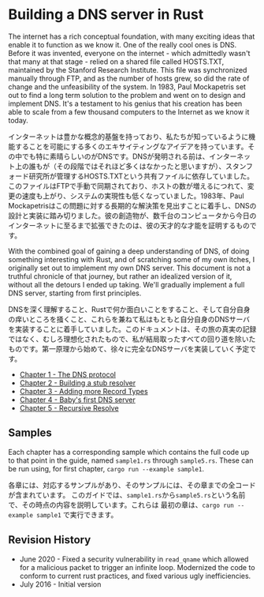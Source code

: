 Building a DNS server in Rust
=============================

The internet has a rich conceptual foundation, with many exciting ideas that
enable it to function as we know it. One of the really cool ones is DNS. Before
it was invented, everyone on the internet - which admittedly wasn't that many at
that stage - relied on a shared file called HOSTS.TXT, maintained by the Stanford
Research Institute. This file was synchronized manually through FTP, and as the
number of hosts grew, so did the rate of change and the unfeasibility of the
system. In 1983, Paul Mockapetris set out to find a long term solution to the
problem and went on to design and implement DNS. It's a testament to his
genius that his creation has been able to scale from a few thousand
computers to the Internet as we know it today.

インターネットは豊かな概念的基盤を持っており、私たちが知っているように機能することを可能にする多くのエキサイティングなアイデアを持っています。その中でも特に素晴らしいのがDNSです。DNSが発明される前は、インターネット上の誰もが（その段階ではそれほど多くはなかったと思いますが）、スタンフォード研究所が管理するHOSTS.TXTという共有ファイルに依存していました。このファイルはFTPで手動で同期されており、ホストの数が増えるにつれて、変更の速度も上がり、システムの実現性も低くなっていました。1983年、Paul Mockapetrisはこの問題に対する長期的な解決策を見出すことに着手し、DNSの設計と実装に踏み切りました。彼の創造物が、数千台のコンピュータから今日のインターネットに至るまで拡張できたのは、彼の天才的な才能を証明するものです。

With the combined goal of gaining a deep understanding of DNS, of doing
something interesting with Rust, and of scratching some of my own itches,
I originally set out to implement my own DNS server. This document is not
a truthful chronicle of that journey, but rather an idealized version of it,
without all the detours I ended up taking. We'll gradually implement a full
DNS server, starting from first principles.

DNSを深く理解すること、Rustで何か面白いことをすること、そして自分自身の痒いところを掻くこと、これらを兼ねて私はもともと自分自身のDNSサーバを実装することに着手していました。このドキュメントは、その旅の真実の記録ではなく、むしろ理想化されたもので、私が結局取ったすべての回り道を除いたものです。第一原理から始めて、徐々に完全なDNSサーバを実装していく予定です。


 * [Chapter 1 - The DNS protocol](/chapter1.md)
 * [Chapter 2 - Building a stub resolver](/chapter2.md)
 * [Chapter 3 - Adding more Record Types](/chapter3.md)
 * [Chapter 4 - Baby's first DNS server](/chapter4.md)
 * [Chapter 5 - Recursive Resolve](/chapter5.md)

Samples
-------

Each chapter has a corresponding sample which contains the full code up to
that point in the guide, named `sample1.rs` through `sample5.rs`. These can be
run using, for first chapter, `cargo run --example sample1`.

各章には、対応するサンプルがあり、そのサンプルには、その章までの全コードが含まれています。
このガイドでは、`sample1.rs`から`sample5.rs`という名前で、その時点の内容を説明しています。これらは
最初の章は、`cargo run --example sample1` で実行できます。

Revision History
----------------

 * June 2020 - Fixed a security vulnerability in `read_qname` which allowed for
   a malicious packet to trigger an infinite loop. Modernized the code to
   conform to current rust practices, and fixed various ugly inefficiencies.
 * July 2016 - Initial version
